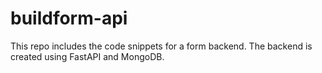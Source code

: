 # buildform-api
This repo includes the code snippets for a form backend. The backend is created using FastAPI and MongoDB.
